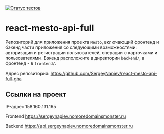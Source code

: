 [![Статус тестов](../../actions/workflows/tests.yml/badge.svg)](../../actions/workflows/tests.yml)

# react-mesto-api-full
Репозиторий для приложения проекта `Mesto`, включающий фронтенд и бэкенд части приложения со следующими возможностями: авторизации и регистрации пользователей, операции с карточками и пользователями. Бэкенд расположите в директории `backend/`, а фронтенд - в `frontend/`. 

Адрес репозитория: https://github.com/SergeyNapiev/react-mesto-api-full-gha

## Ссылки на проект

IP-адрес 158.160.131.165

Frontend https://sergeynapiev.nomoredomainsmonster.ru

Backend https://api.sergeynapiev.nomoredomainsmonster.ru